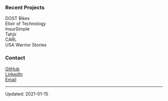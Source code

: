 ### Recent Projects
DOST Bikes  
Elixir of Technology  
InsurSimple  
Tahjir  
CARL  
USA Warrior Stories  

### Contact
[GitHub](https://github.com/mabdullahabid)  
[LinkedIn](https://www.linkedin.com/in/mabdullahabid/)  
[Email](mailto:hi@mabdullahabid.com)

---

Updated: 2021-01-15
